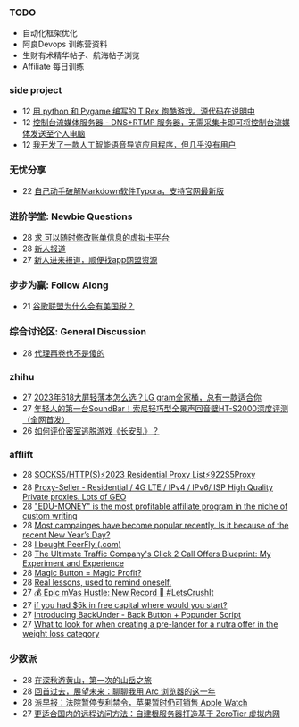 ### TODO
-  自动化框架优化
-  阿良Devops 训练营资料
-  生财有术精华帖子、航海帖子浏览
-  Affiliate 每日训练

### side project
<!-- sideproject:START -->
-  12 [用 python 和 Pygame 编写的 T Rex 跑酷游戏。源代码在说明中](https://www.youtube.com/watch?v=pZySIXSelCA)
-  12 [控制台流媒体服务器 - DNS+RTMP 服务器，无需采集卡即可将控制台流媒体发送至个人电脑](https://github.com/Aioros/console-streaming-server)
-  12 [我开发了一款人工智能语音导览应用程序，但几乎没有用户](https://www.reddit.com/r/SideProject/comments/18gpp0e/ive_built_an_ai_audio_tour_app_but_have_almost_no/)<!-- sideproject:END -->


### 无忧分享
<!-- ruyo:START -->
-  22 [自己动手破解Markdown软件Typora，支持官网最新版](https://51.ruyo.net/18583.html)<!-- ruyo:END -->

### 进阶学堂: Newbie Questions
<!-- advertcn1:START -->
-  28 [求 可以随时修改账单信息的虚拟卡平台](https://www.advertcn.com/thread-113473-1-1.html)
-  28 [新人报道](https://www.advertcn.com/thread-113472-1-1.html)
-  27 [新人进来报道，顺便找app网盟资源](https://www.advertcn.com/thread-113471-1-1.html)<!-- advertcn1:END -->

### 步步为赢: Follow Along
<!-- advertcn2:START -->
-  21 [谷歌联盟为什么会有美国税？](https://www.advertcn.com/thread-113411-1-1.html)<!-- advertcn2:END -->

### 综合讨论区: General Discussion
<!-- advertcn3:START -->
-  28 [代理再卷也不是傻的](https://www.advertcn.com/thread-113480-1-1.html)<!-- advertcn3:END -->


### zhihu
<!-- zhihu:START -->
-  27 [2023年618大屏轻薄本怎么选？LG gram全家桶，总有一款适合你](http://zhuanlan.zhihu.com/p/632641888?utm_campaign=rss&utm_medium=rss&utm_source=rss&utm_content=title)
-  27 [年轻人的第一台SoundBar！索尼轻巧型全景声回音壁HT-S2000深度评测（全网首发）](http://zhuanlan.zhihu.com/p/630990296?utm_campaign=rss&utm_medium=rss&utm_source=rss&utm_content=title)
-  26 [如何评价密室逃脱游戏《长安乱》？](http://www.zhihu.com/question/563950552/answer/3045961312?utm_campaign=rss&utm_medium=rss&utm_source=rss&utm_content=title)<!-- zhihu:END -->

### afflift
<!-- afflift:START -->
-  28 [SOCKS5/HTTP&lpar;S&rpar;⚡2023 Residential Proxy List⚡922S5Proxy](https://afflift.com/f/threads/socks5-http-s-%E2%9A%A12023-residential-proxy-list%E2%9A%A1922s5proxy.12065/)
-  28 [Proxy-Seller - Residential / 4G LTE / IPv4 / IPv6/ ISP High Quality Private proxies. Lots of GEO](https://afflift.com/f/threads/proxy-seller-residential-4g-lte-ipv4-ipv6-isp-high-quality-private-proxies-lots-of-geo.11946/)
-  28 [&quot;EDU-MONEY&quot; is the most profitable affiliate program in the niche of custom writing](https://afflift.com/f/threads/edu-money-is-the-most-profitable-affiliate-program-in-the-niche-of-custom-writing.2129/)
-  28 [Most campainges have become popular recently. Is it because of the recent New Year’s Day?](https://afflift.com/f/threads/most-campainges-have-become-popular-recently-is-it-because-of-the-recent-new-year%E2%80%99s-day.12374/)
-  28 [I bought PeerFly &lpar;.com&rpar;](https://afflift.com/f/threads/i-bought-peerfly-com.12297/)
-  28 [The Ultimate Traffic Company&#39;s Click 2 Call Offers Blueprint: My Experiment and Experience](https://afflift.com/f/threads/the-ultimate-traffic-companys-click-2-call-offers-blueprint-my-experiment-and-experience.11745/)
-  28 [Magic Button = Magic Profit?](https://afflift.com/f/threads/magic-button-magic-profit.12264/)
-  28 [Real lessons, used to remind oneself.](https://afflift.com/f/threads/real-lessons-used-to-remind-oneself.12373/)
-  27 [💰 Epic mVas Hustle: New Record 🚀 #LetsCrushIt](https://afflift.com/f/threads/%F0%9F%92%B0-epic-mvas-hustle-new-record-%F0%9F%9A%80-letscrushit.12305/)
-  27 [if you had $5k in free capital where would you start?](https://afflift.com/f/threads/if-you-had-5k-in-free-capital-where-would-you-start.12370/)
-  27 [Introducing BackUnder - Back Button + Popunder Script](https://afflift.com/f/threads/introducing-backunder-back-button-popunder-script.10073/)
-  27 [What to look for when creating a pre-lander for a nutra offer in the weight loss category](https://afflift.com/f/threads/what-to-look-for-when-creating-a-pre-lander-for-a-nutra-offer-in-the-weight-loss-category.12371/)<!-- afflift:END -->

### 少数派
<!-- sspai:START -->
-  28 [在深秋游黄山，第一次的山岳之旅](https://sspai.com/post/85073)
-  28 [回首过去，展望未来：聊聊我用 Arc 浏览器的这一年](https://sspai.com/post/84931)
-  28 [派早报：法院暂停专利禁令，苹果暂时仍可销售 Apple Watch](https://sspai.com/post/85385)
-  27 [更适合国内的远程访问方法：自建根服务器打造基于 ZeroTier 虚拟内网](https://sspai.com/post/85130)<!-- sspai:END -->
